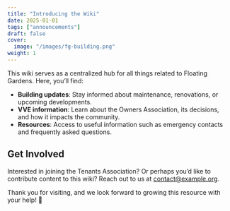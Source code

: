 ```yaml
---
title: "Introducing the Wiki"
date: 2025-01-01
tags: ["announcements"]
draft: false
cover:
  image: "/images/fg-building.png"
weight: 1
---
```


This wiki serves as a centralized hub for all things related to Floating Gardens. 
Here, you’ll find:  
- **Building updates**: Stay informed about maintenance, renovations, or upcoming developments.  
- **VVE information**: Learn about the Owners Association, its decisions, and how it impacts the community.  
- **Resources**: Access to useful information such as emergency contacts and frequently asked questions.

## Get Involved  
Interested in joining the Tenants Association? Or perhaps you’d like to contribute content to this wiki? Reach out to us at contact@example.org.

Thank you for visiting, and we look forward to growing this resource with your help! 🌿
